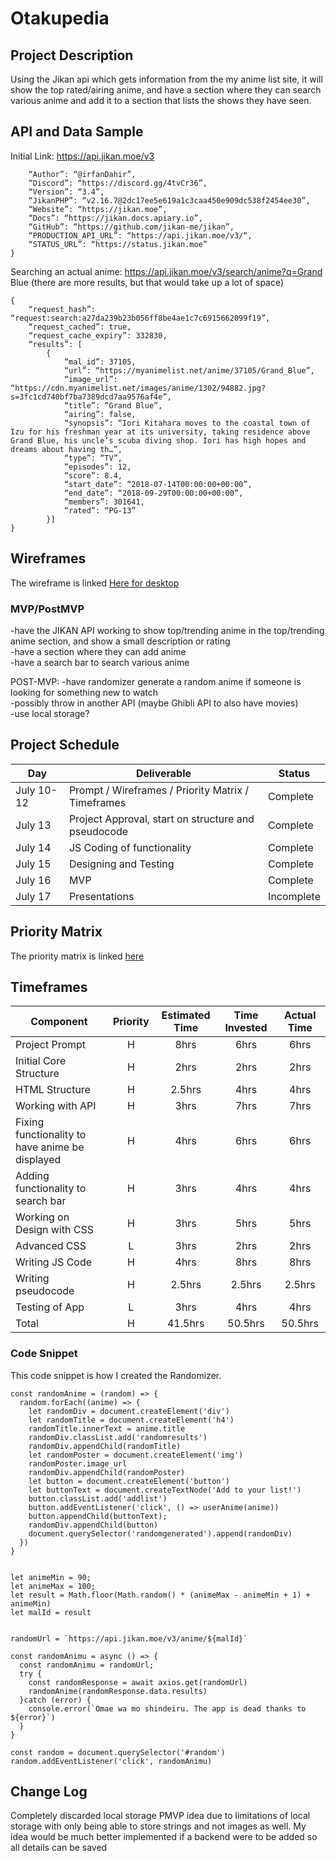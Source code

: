 # Otakupedia

## Project Description
Using the Jikan api which gets information from the my anime list site, it will show the top rated/airing anime, and have a section where they can search various anime and add it to a section that lists the shows they have seen.<br>

## API and Data Sample
Initial Link:  https://api.jikan.moe/v3
```{
    “Author”: “@irfanDahir”,
    “Discord”: “https://discord.gg/4tvCr36”,
    “Version”: “3.4”,
    “JikanPHP”: “v2.16.7@2dc17ee5e619a1c3caa450e909dc538f2454ee30”,
    “Website”: “https://jikan.moe”,
    “Docs”: “https://jikan.docs.apiary.io”,
    “GitHub”: “https://github.com/jikan-me/jikan”,
    “PRODUCTION_API_URL”: “https://api.jikan.moe/v3/“,
    “STATUS_URL”: “https://status.jikan.moe”
}
```

Searching an actual anime:  https://api.jikan.moe/v3/search/anime?q=Grand Blue (there are more results, but that would take up a lot of space)
```
{
    “request_hash”: “request:search:a27da239b23b056ff8be4ae1c7c6915662099f19”,
    “request_cached”: true,
    “request_cache_expiry”: 332830,
    “results”: [
        {
            “mal_id”: 37105,
            “url”: “https://myanimelist.net/anime/37105/Grand_Blue”,
            “image_url”: “https://cdn.myanimelist.net/images/anime/1302/94882.jpg?s=3fc1cd740bf7ba7389dcd7aa9576af4e”,
            “title”: “Grand Blue”,
            “airing”: false,
            “synopsis”: “Iori Kitahara moves to the coastal town of Izu for his freshman year at its university, taking residence above Grand Blue, his uncle’s scuba diving shop. Iori has high hopes and dreams about having th…”,
            “type”: “TV”,
            “episodes”: 12,
            “score”: 8.4,
            “start_date”: “2018-07-14T00:00:00+00:00”,
            “end_date”: “2018-09-29T00:00:00+00:00”,
            “members”: 301641,
            “rated”: “PG-13”
        }]
}
```
## Wireframes
The wireframe is linked <a href="https://git.generalassemb.ly/kbongco/Otakupedia/blob/master/Otakupedia.png">Here for desktop</a>

### MVP/PostMVP
-have the JIKAN API working to show top/trending anime in the top/trending anime section, and show a small description or rating<br>
-have a section where they can add anime<br>
-have a search bar to search various anime<br>

POST-MVP:
-have randomizer generate a random anime if someone is looking for something new to watch<br>
-possibly throw in another API (maybe Ghibli API to also have movies)<br>
-use local storage?<br>

## Project Schedule
|  Day | Deliverable | Status
|---|---| ---|
|July 10-12| Prompt / Wireframes / Priority Matrix / Timeframes | Complete
|July 13| Project Approval, start on structure and pseudocode  | Complete
|July 14| JS Coding of functionality| Complete
|July 15| Designing and Testing| Complete
|July 16| MVP | Complete
|July 17| Presentations | Incomplete

## Priority Matrix
The priority matrix is linked <a href="https://photos.app.goo.gl/8uVCgdv83B3CCGRe9">here</a>

## Timeframes
| Component | Priority | Estimated Time | Time Invested | Actual Time |
| --- | :---: |  :---: | :---: | :---: |
|Project Prompt | H | 8hrs| 6hrs | 6hrs |
|Initial Core Structure | H | 2hrs| 2hrs | 2hrs |
| HTML Structure | H | 2.5hrs| 4hrs | 4hrs |
| Working with API | H | 3hrs| 7hrs | 7hrs |
| Fixing functionality to have anime be displayed| H | 4hrs| 6hrs | 6hrs |
| Adding functionality to search bar | H | 3hrs| 4hrs | 4hrs |
| Working on Design with CSS| H | 3hrs| 5hrs | 5hrs |
| Advanced CSS| L | 3hrs| 2hrs | 2hrs |
| Writing JS Code | H | 4hrs| 8hrs | 8hrs |
| Writing pseudocode | H | 2.5hrs| 2.5hrs | 2.5hrs |
| Testing of App| L | 3hrs| 4hrs | 4hrs |
| Total | H | 41.5hrs| 50.5hrs | 50.5hrs |

### Code Snippet 
This code snippet is how I created the Randomizer. 
```
const randomAnime = (random) => {
  random.forEach((anime) => {
    let randomDiv = document.createElement('div')
    let randomTitle = document.createElement('h4')
    randomTitle.innerText = anime.title
    randomDiv.classList.add('randomresults')
    randomDiv.appendChild(randomTitle)
    let randomPoster = document.createElement('img')
    randomPoster.image_url
    randomDiv.appendChild(randomPoster)
    let button = document.createElement('button')
    let buttonText = document.createTextNode('Add to your list!')
    button.classList.add('addlist')
    button.addEventListener('click', () => userAnime(anime))
    button.appendChild(buttonText);
    randomDiv.appendChild(button)
    document.querySelector('randomgenerated').append(randomDiv)
  })
}


let animeMin = 90;
let animeMax = 100; 
let result = Math.floor(Math.random() * (animeMax - animeMin + 1) + animeMin)
let malId = result


randomUrl = `https://api.jikan.moe/v3/anime/${malId}`

const randomAnimu = async () => {
  const randomAnimu = randomUrl;
  try {
    const randomResponse = await axios.get(randomUrl)
    randomAnime(randomResponse.data.results)
  }catch (error) {
    console.error(`Omae wa mo shindeiru. The app is dead thanks to ${error}`)
  }
}

const random = document.querySelector('#random')
random.addEventListener('click', randomAnimu)
```

## Change Log
Completely discarded local storage PMVP idea due to limitations of local storage with only
being able to store strings and not images as well. My idea would be much better implemented
if a backend were to be added so all details can be saved